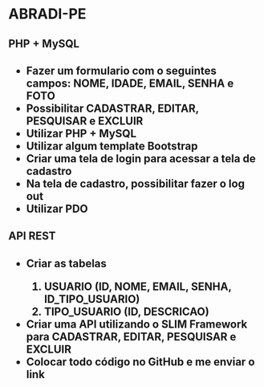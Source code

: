 # ABRADI-PE

<h2>PHP + MySQL<h2>

<p>
<ul>
<li>Fazer um formulario com o seguintes campos: NOME, IDADE, EMAIL, SENHA e FOTO</li>

<li>Possibilitar CADASTRAR, EDITAR, PESQUISAR e EXCLUIR</li>

<li>Utilizar PHP + MySQL</li>

<li>Utilizar algum template Bootstrap</li>

<li>Criar uma tela de login para acessar a tela de cadastro</li>

<li>Na tela de cadastro, possibilitar fazer o log out</li>

<li>Utilizar PDO</li>
</ul>
</p>


<h2>API REST<h2>
<p>
<ul>
<li>Criar as tabelas</li>
    <ol type="1">
    <li>USUARIO (ID, NOME, EMAIL, SENHA, ID_TIPO_USUARIO)</li>
    <li>TIPO_USUARIO (ID, DESCRICAO)</li>
    </ol>
    
<li>Criar uma API utilizando o SLIM Framework para CADASTRAR, EDITAR, PESQUISAR e EXCLUIR</li>

<li>Colocar todo código no GitHub e me enviar o link</li>
</ul>
</p>
